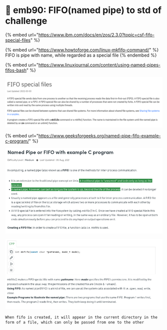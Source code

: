 # 🔴 emb90: FIFO(named pipe) to std of challenge

{% embed url="https://www.ibm.com/docs/en/zos/2.3.0?topic=csf-fifo-special-files" %}

{% embed url="https://www.howtoforge.com/linux-mkfifo-command/" %}
FIFO is pipe with name, while regarded as a special file
{% endembed %}

{% embed url="https://www.linuxjournal.com/content/using-named-pipes-fifos-bash" %}

![mkfifo command creates fifo special file, named pipe. ](<../../.gitbook/assets/image (165) (1).png>)

{% embed url="https://www.geeksforgeeks.org/named-pipe-fifo-example-c-program/" %}

![Traditional pipe is ephemeral while named pipe lasts longer](<../../.gitbook/assets/image (217).png>)

![FIFO is special kind of file.](<../../.gitbook/assets/image (221).png>)

```
When fifo is created, it will appear in the current directory in the form of a file, which can only be passed from one to the other
```

